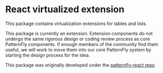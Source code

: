 # React virtualized extension

This package contains virtualization extensions for tables and lists.

This package is currently an extension. Extension components do not undergo the same rigorous design or coding review process as core PatternFly components. If enough members of the community find them useful, we will work to move them into our core PatternFly system by starting the design process for the idea.

This package was originally developed under the [patternfly-react repo](https://github.com/patternfly/patternfly-react/tree/8e892ec941ec177d7424f5c6a74694b3c7e53941/packages/react-virtualized-extension)
